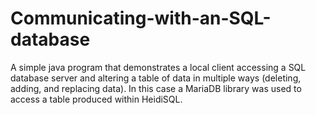 # Communicating-with-an-SQL-database

A simple java program that demonstrates a local client accessing a SQL database server and altering a table of data in multiple ways (deleting, adding, and replacing data).
In this case a MariaDB library was used to access a table produced within HeidiSQL.
